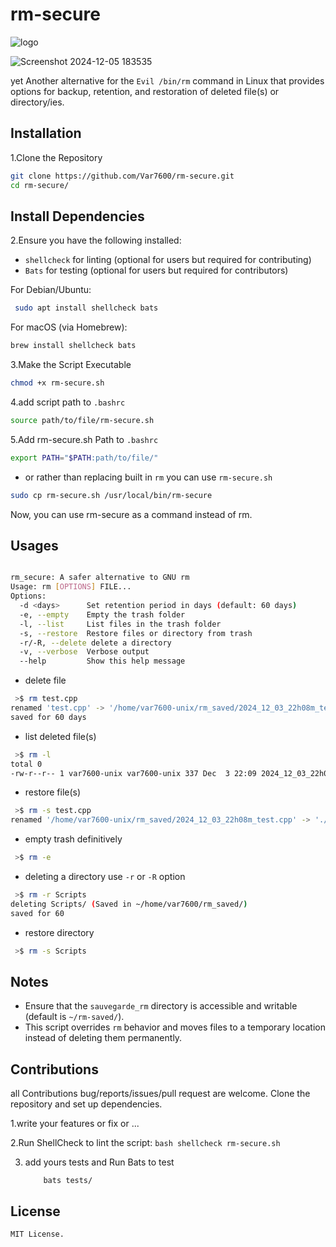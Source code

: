 # rm-secure 

![logo](https://github.com/user-attachments/assets/1e9c424b-1a76-487a-a131-1fe07c521fdf)

                                                               
![Screenshot 2024-12-05 183535](https://github.com/user-attachments/assets/71e9f9aa-240d-4590-82b7-95edf5da68c5)

                                                                   

yet Another alternative for the `Evil /bin/rm` command in Linux that provides
options for backup, retention, and restoration of deleted file(s) or
directory/ies.

## Installation

1.Clone the Repository

```bash
git clone https://github.com/Var7600/rm-secure.git
cd rm-secure/
```

## Install Dependencies

2.Ensure you have the following installed:

- `shellcheck` for linting (optional for users but required for contributing)
- `Bats` for testing (optional for users but required for contributors)

For Debian/Ubuntu:
```bash
 sudo apt install shellcheck bats
```
For macOS (via Homebrew):
```bash
brew install shellcheck bats
```

3.Make the Script Executable
```bash
chmod +x rm-secure.sh
```

4.add script path to `.bashrc`
```bash
source path/to/file/rm-secure.sh
```

5.Add rm-secure.sh Path to `.bashrc`
```bash
export PATH="$PATH:path/to/file/"
```
- or rather than replacing built in `rm` you can use `rm-secure.sh`
```bash
sudo cp rm-secure.sh /usr/local/bin/rm-secure
```
Now, you can use rm-secure as a command instead of rm.

## Usages
```bash

rm_secure: A safer alternative to GNU rm
Usage: rm [OPTIONS] FILE...
Options:
  -d <days>      Set retention period in days (default: 60 days)
  -e, --empty    Empty the trash folder
  -l, --list     List files in the trash folder
  -s, --restore  Restore files or directory from trash
  -r/-R, --delete delete a directory 
  -v, --verbose  Verbose output
  --help         Show this help message
```

- delete file

```bash
 >$ rm test.cpp
renamed 'test.cpp' -> '/home/var7600-unix/rm_saved/2024_12_03_22h08m_test.cpp'
saved for 60 days
```

- list deleted file(s)

```bash
 >$ rm -l
total 0
-rw-r--r-- 1 var7600-unix var7600-unix 337 Dec  3 22:09 2024_12_03_22h08m_test.cpp
```

- restore file(s)

```bash
 >$ rm -s test.cpp
renamed '/home/var7600-unix/rm_saved/2024_12_03_22h08m_test.cpp' -> './2024_12_03_22h08m_test.cpp'
```

- empty trash definitively

```bash
 >$ rm -e
```

- deleting a directory use `-r` or `-R` option 

```bash
 >$ rm -r Scripts
deleting Scripts/ (Saved in ~/home/var7600/rm_saved/)
saved for 60
```

- restore directory

```bash
 >$ rm -s Scripts
```

## Notes
- Ensure that the `sauvegarde_rm` directory is accessible and writable (default is `~/rm-saved/`).
- This script overrides `rm` behavior and moves files to a temporary location instead of deleting them permanently.

## Contributions
all Contributions bug/reports/issues/pull request are welcome.
Clone the repository and set up dependencies.

   1.write your features or fix or ...

   2.Run ShellCheck to lint the script:
    ```bash
        shellcheck rm-secure.sh
    ```
    
3. add yours tests and Run Bats to test
    ```
        bats tests/
    ```

## License
    MIT License.
